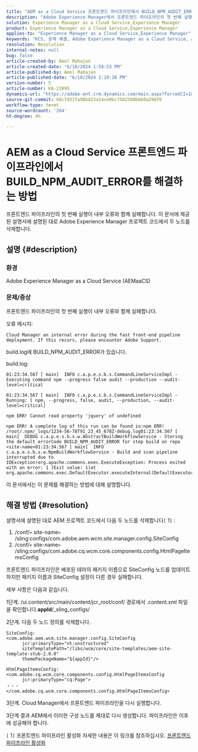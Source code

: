 ```yaml
---
title: "AEM as a Cloud Service 프론트엔드 파이프라인에서 BUILD_NPM_AUDIT_ERROR를 해결하는 방법"
description: "Adobe Experience Manager에서 프론트엔드 파이프라인의 첫 번째 실행이 내부 오류로 인해 실패할 경우 문제를 해결하는 방법에 대해 알아봅니다."
solution: Experience Manager as a Cloud Service,Experience Manager
product: Experience Manager as a Cloud Service,Experience Manager
applies-to: "Experience Manager as a Cloud Service,Experience Manager"
keywords: "KCS, 문제 해결, Adobe Experience Manager as a Cloud Service, AEM as a Cloud Service, BUILD_NPM_AUDIT_ERROR, AEMaaCS, 프론트엔드 파이프라인"
resolution: Resolution
internal-notes: null
bug: false
article-created-by: Amol Mahajan
article-created-date: "6/10/2024 1:58:53 PM"
article-published-by: Amol Mahajan
article-published-date: "6/10/2024 2:10:10 PM"
version-number: 5
article-number: KA-23895
dynamics-url: "https://adobe-ent.crm.dynamics.com/main.aspx?forceUCI=1&pagetype=entityrecord&etn=knowledgearticle&id=7a94468f-3127-ef11-840b-000d3a372703"
source-git-commit: 68c7d31fa98bd23a24ce0bc7502500bb60a298f6
workflow-type: tm+mt
source-wordcount: '264'
ht-degree: 4%

---
```


# AEM as a Cloud Service 프론트엔드 파이프라인에서 BUILD_NPM_AUDIT_ERROR를 해결하는 방법


프론트엔드 파이프라인의 첫 번째 실행이 내부 오류와 함께 실패합니다. 이 문서에 제공된 설명서에 설명된 대로 Adobe Experience Manager 프로젝트 코드에서 두 노드를 삭제합니다.

## 설명 {#description}


### <b>환경</b>

Adobe Experience Manager as a Cloud Service (AEMaaCS)



### <b>문제/증상</b>

프론트엔드 파이프라인의 첫 번째 실행이 내부 오류와 함께 실패합니다.

오류 메시지:


```
Cloud Manager an internal error during the fast front-end pipeline deployment. If this recurs, please encounter Adobe Support.
```




build.log에 BUILD_NPM_AUDIT_ERROR가 있습니다.

build.log:


```
01:23:34.567 [ main]  INFO c.a.p.e.s.b.s.CommandLineServiceImpl - Executing command npm --progress false audit --production --audit-level=critical

01:23:34.567 [ main]  INFO c.a.p.e.s.b.s.CommandLineServiceImpl - Running: [ npm, --progress, false, audit, --production, --audit-level=critical] 

npm ERR! Cannot read property 'jquery' of undefined
```







```
npm ERR! A complete log of this run can be found in:npm ERR! /root/.npm/_logs/1234-56-78T91_23_45_678Z-debug.log01:23:34.567 [ main]  DEBUG c.a.p.e.s.b.s.w.AbstractBuildWorkflowService - Storing the default errorCode BUILD_NPM_AUDIT_ERROR for step build on repo <site-name>01:23:34.567 [ main]  INFO c.a.p.e.s.b.s.w.NpmBuildWorkflowService - Build and scan pipeline interrupted due to IOException!org.apache.commons.exec.ExecuteException: Process exited with an error: 1 (Exit value: 1)at org.apache.commons.exec.DefaultExecutor.executeInternal(DefaultExecutor.java:404)
```


이 문서에서는 이 문제를 해결하는 방법에 대해 설명합니다.




## 해결 방법 {#resolution}


설명서에 설명된 대로 AEM 프로젝트 코드에서 다음 두 노드를 삭제합니다`[` 1`]` :

1. /conf/`<` site-name`>` /sling:configs/com.adobe.aem.wcm.site.manager.config.SiteConfig
2. /conf/`<` site-name`>` /sling:configs/com.adobe.cq.wcm.core.components.config.HtmlPageItemsConfig

프론트엔드 파이프라인은 배포된 테마의 패키지 이름으로 SiteConfig 노드를 업데이트하지만 패키지 이름과 SiteConfig 설정이 다른 경우 실패합니다.

세부 사항은 다음과 같습니다.

1단계. /ui.content/src/main/content/jcr_root/conf/ 경로에서 .content.xml 파일을 확인합니다.__appId__/_sling_configs/

2단계. 다음 두 노드 정의를 삭제합니다.


```
SiteConfig:
<com.adobe.aem.wcm.site.manager.config.SiteConfig
      jcr:primaryType="nt:unstructured"
      siteTemplatePath="/libs/wcm/core/site-templates/aem-site-template-stub-2.0.0"
      themePackageName="${appId}"/>
```



```
HtmlPageItemsConfig:
<com.adobe.cq.wcm.core.components.config.HtmlPageItemsConfig
      jcr:primaryType="cq:Page">
・・・
</com.adobe.cq.wcm.core.components.config.HtmlPageItemsConfig>
```


3단계. Cloud Manager에서 프론트엔드 파이프라인을 다시 실행합니다.

3단계 결과 AEM에서 이러한 구성 노드를 제대로 다시 생성합니다. 파이프라인은 이후에 성공해야 합니다.

`[` 1`]`  프론트엔드 파이프라인 활성화 자세한 내용은 이 링크를 참조하십시오. [프론트엔드 파이프라인 활성화](https://experienceleague.adobe.com/en/docs/experience-manager-cloud-service/content/sites/administering/site-creation/enable-front-end-pipeline#technical-details)
